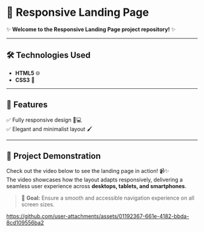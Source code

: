 # 📱 Responsive Landing Page

✨ **Welcome to the Responsive Landing Page project repository!** ✨


---

## 🛠️ Technologies Used  

- **HTML5** 🌐  
- **CSS3** 🎨  

---

## 🚀 Features  

✅ Fully responsive design 📱💻  
✅ Elegant and minimalist layout 🖌️  

---

## 🎥 Project Demonstration

Check out the video below to see the landing page in action! 📹✨  
The video showcases how the layout adapts responsively, delivering a seamless user experience across **desktops, tablets, and smartphones**.

> 🎯 **Goal:** Ensure a smooth and accessible navigation experience on all screen sizes.

https://github.com/user-attachments/assets/01192367-661e-4182-bbda-8cd109556ba2
